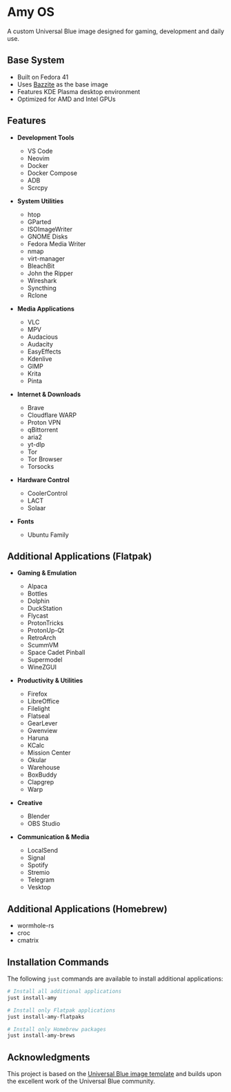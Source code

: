 # Amy OS

A custom Universal Blue image designed for gaming, development and daily use.

## Base System

- Built on Fedora 41
- Uses [Bazzite](https://bazzite.gg/) as the base image
- Features KDE Plasma desktop environment
- Optimized for AMD and Intel GPUs

## Features

- **Development Tools**
  - VS Code
  - Neovim
  - Docker
  - Docker Compose
  - ADB
  - Scrcpy

- **System Utilities**
  - htop
  - GParted
  - ISOImageWriter
  - GNOME Disks
  - Fedora Media Writer
  - nmap
  - virt-manager
  - BleachBit
  - John the Ripper
  - Wireshark
  - Syncthing
  - Rclone

- **Media Applications**
  - VLC
  - MPV
  - Audacious
  - Audacity
  - EasyEffects
  - Kdenlive
  - GIMP
  - Krita
  - Pinta

- **Internet & Downloads**
  - Brave
  - Cloudflare WARP
  - Proton VPN
  - qBittorrent
  - aria2
  - yt-dlp
  - Tor
  - Tor Browser
  - Torsocks

- **Hardware Control**
  - CoolerControl
  - LACT
  - Solaar

- **Fonts**
  - Ubuntu Family

## Additional Applications (Flatpak)

- **Gaming & Emulation**
  - Alpaca
  - Bottles
  - Dolphin
  - DuckStation
  - Flycast
  - ProtonTricks
  - ProtonUp-Qt
  - RetroArch
  - ScummVM
  - Space Cadet Pinball
  - Supermodel
  - WineZGUI

- **Productivity & Utilities**
  - Firefox
  - LibreOffice
  - Filelight
  - Flatseal
  - GearLever
  - Gwenview
  - Haruna
  - KCalc
  - Mission Center
  - Okular
  - Warehouse
  - BoxBuddy
  - Clapgrep
  - Warp

- **Creative**
  - Blender
  - OBS Studio

- **Communication & Media**
  - LocalSend
  - Signal
  - Spotify
  - Stremio
  - Telegram
  - Vesktop

## Additional Applications (Homebrew)

- wormhole-rs
- croc
- cmatrix

## Installation Commands

The following `just` commands are available to install additional applications:

```bash
# Install all additional applications
just install-amy

# Install only Flatpak applications
just install-amy-flatpaks

# Install only Homebrew packages
just install-amy-brews
```

## Acknowledgments

This project is based on the [Universal Blue image template](https://github.com/ublue-os/image-template) and builds upon the excellent work of the Universal Blue community.

